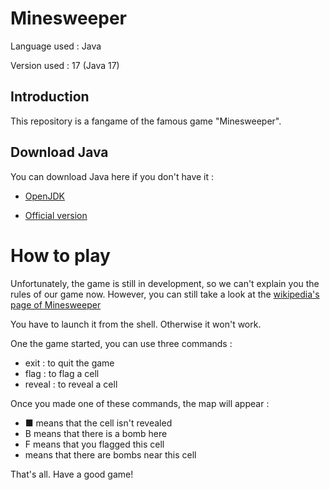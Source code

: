 # Minesweeper

Language used : Java

Version used : 17 (Java 17)

## Introduction
This repository is a fangame of the famous game "Minesweeper".

## Download Java
You can download Java here if you don't have it :

- [OpenJDK](https://jdk.java.net/17/)

- [Official version](https://www.oracle.com/java/technologies/javase/jdk17-archive-downloads.html)

# How to play
Unfortunately, the game is still in development, so we can't explain you the rules of our game now. However, you can still take a look at the [wikipedia's page of Minesweeper](https://en.wikipedia.org/wiki/Minesweeper_(video_game))

You have to launch it from the shell. Otherwise it won't work.

One the game started, you can use three commands :
- exit : to quit the game
- flag <coordinates> : to flag a cell
- reveal <coordinates> : to reveal a cell
  
Once you made one of these commands, the map will appear :
- ■ means that the cell isn't revealed
- B means that there is a bomb here
- F means that you flagged this cell
- <number> means that there are <number> bombs near this cell

That's all. Have a good game!
